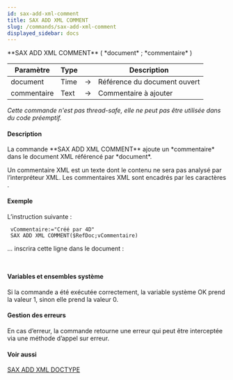 ```yaml
---
id: sax-add-xml-comment
title: SAX ADD XML COMMENT
slug: /commands/sax-add-xml-comment
displayed_sidebar: docs
---
```


<!--REF #_command_.SAX ADD XML COMMENT.Syntax-->**SAX ADD XML COMMENT** ( *document* ; *commentaire* )<!-- END REF-->
<!--REF #_command_.SAX ADD XML COMMENT.Params-->
| Paramètre | Type |  | Description |
| --- | --- | --- | --- |
| document | Time | &#8594;  | Référence du document ouvert |
| commentaire | Text | &#8594;  | Commentaire à ajouter |

<!-- END REF-->

*Cette commande n'est pas thread-safe, elle ne peut pas être utilisée dans du code préemptif.*


#### Description 

<!--REF #_command_.SAX ADD XML COMMENT.Summary-->La commande **SAX ADD XML COMMENT** ajoute un *commentaire* dans le document XML référencé par *document*.<!-- END REF--> 

Un commentaire XML est un texte dont le contenu ne sera pas analysé par l’interpréteur XML. Les commentaires XML sont encadrés par les caractères <!-- et -->. 

#### Exemple 

L’instruction suivante :

```4d
 vCommentaire:="Créé par 4D"
 SAX ADD XML COMMENT($RefDoc;vCommentaire)
```

... inscrira cette ligne dans le document : 

```4d
 
```

#### Variables et ensembles système 

Si la commande a été exécutée correctement, la variable système OK prend la valeur 1, sinon elle prend la valeur 0\. 

#### Gestion des erreurs 

En cas d’erreur, la commande retourne une erreur qui peut être interceptée via une méthode d’appel sur erreur.

#### Voir aussi 

[SAX ADD XML DOCTYPE](sax-add-xml-doctype.md)  
